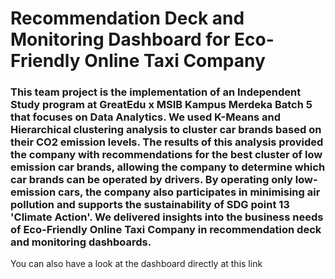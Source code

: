 # Recommendation Deck and Monitoring Dashboard for Eco-Friendly Online Taxi Company

### This team project is the implementation of an Independent Study program at GreatEdu x MSIB Kampus Merdeka Batch 5 that focuses on Data Analytics. We used K-Means and Hierarchical clustering analysis to cluster car brands based on their CO2 emission levels. The results of this analysis provided the company with recommendations for the best cluster of low emission car brands, allowing the company to determine which car brands can be operated by drivers. By operating only low-emission cars, the company also participates in minimising air pollution and supports the sustainability of SDG point 13 'Climate Action'. We delivered insights into the business needs of Eco-Friendly Online Taxi Company in recommendation deck and monitoring dashboards.

You can also have a look at the dashboard directly at this link 
